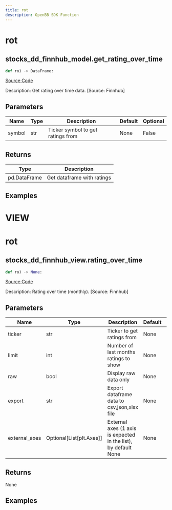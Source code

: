 ```yaml
---
title: rot
description: OpenBB SDK Function
---
```

# rot

## stocks_dd_finnhub_model.get_rating_over_time

```python
def ro) -> DataFrame:
```
[Source Code](https://github.com/OpenBB-finance/OpenBBTerminal/tree/main/openbb_terminal/decorators.py#L16)

Description: Get rating over time data. [Source: Finnhub]

## Parameters

| Name | Type | Description | Default | Optional |
| ---- | ---- | ----------- | ------- | -------- |
| symbol | str | Ticker symbol to get ratings from | None | False |

## Returns

| Type | Description |
| ---- | ----------- |
| pd.DataFrame | Get dataframe with ratings |

## Examples




# VIEW

# rot

## stocks_dd_finnhub_view.rating_over_time

```python
def ro) -> None:
```
[Source Code](https://github.com/OpenBB-finance/OpenBBTerminal/tree/main/openbb_terminal/decorators.py#L74)

Description: Rating over time (monthly). [Source: Finnhub]

## Parameters

| Name | Type | Description | Default | Optional |
| ---- | ---- | ----------- | ------- | -------- |
| ticker | str | Ticker to get ratings from | None | False |
| limit | int | Number of last months ratings to show | None | False |
| raw | bool | Display raw data only | None | False |
| export | str | Export dataframe data to csv,json,xlsx file | None | False |
| external_axes | Optional[List[plt.Axes]] | External axes (1 axis is expected in the list), by default None | None | False |

## Returns

None

## Examples

